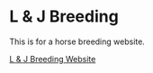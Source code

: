 L & J Breeding
=======================

This is for a horse breeding website.

[L & J Breeding Website](https://www.landjbreeding.com/)
